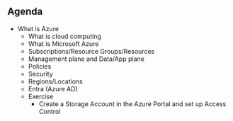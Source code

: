 ## Agenda

- What is Azure
   - What is cloud computing
   - What is Microsoft Azure
   - Subscriptions/Resource Groups/Resources
   - Management plane and Data/App plane
   - Policies
   - Security
   - Regions/Locations
   - Entra (Azure AD)
   - Exercise
       - Create a Storage Account in the Azure Portal and set up Access Control